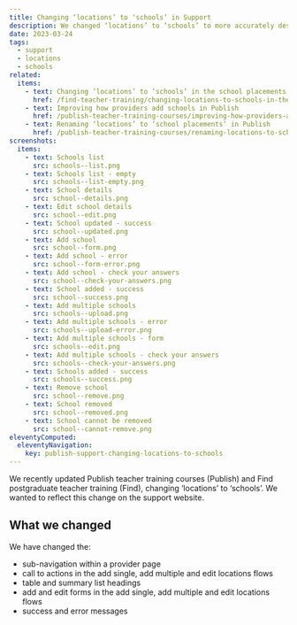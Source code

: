 ```yaml
---
title: Changing ‘locations’ to ‘schools’ in Support
description: We changed ‘locations’ to ‘schools’ to more accurately describe what the locations are
date: 2023-03-24
tags:
  - support
  - locations
  - schools
related:
  items:
    - text: Changing ‘locations’ to ‘schools’ in the school placements section in Find
      href: /find-teacher-training/changing-locations-to-schools-in-the-school-placements-section/
    - text: Improving how providers add schools in Publish
      href: /publish-teacher-training-courses/improving-how-providers-add-schools/
    - text: Renaming ‘locations’ to ‘school placements’ in Publish
      href: /publish-teacher-training-courses/renaming-locations-to-school-placements/
screenshots:
  items:
    - text: Schools list
      src: schools--list.png
    - text: Schools list - empty
      src: schools--list-empty.png
    - text: School details
      src: school--details.png
    - text: Edit school details
      src: school--edit.png
    - text: School updated - success
      src: school--updated.png
    - text: Add school
      src: school--form.png
    - text: Add school - error
      src: school--form-error.png
    - text: Add school - check your answers
      src: school--check-your-answers.png
    - text: School added - success
      src: school--success.png
    - text: Add multiple schools
      src: schools--upload.png
    - text: Add multiple schools - error
      src: schools--upload-error.png
    - text: Add multiple schools - form
      src: schools--edit.png
    - text: Add multiple schools - check your answers
      src: schools--check-your-answers.png
    - text: Schools added - success
      src: schools--success.png
    - text: Remove school
      src: school--remove.png
    - text: School removed
      src: school--removed.png
    - text: School cannot be removed
      src: school--cannot-remove.png
eleventyComputed:
  eleventyNavigation:
    key: publish-support-changing-locations-to-schools
---
```


We recently updated Publish teacher training courses (Publish) and Find postgraduate teacher training (Find), changing ‘locations’ to ‘schools’. We wanted to reflect this change on the support website.

## What we changed

We have changed the:

- sub-navigation within a provider page
- call to actions in the add single, add multiple and edit locations flows
- table and summary list headings
- add and edit forms in the add single, add multiple and edit locations flows
- success and error messages
